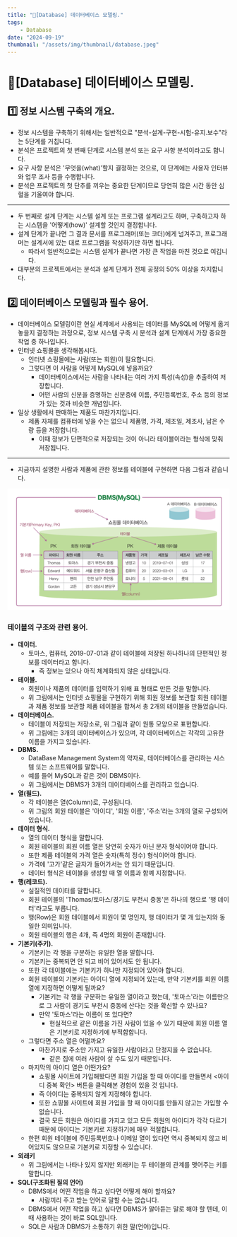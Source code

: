 ```yaml
---
title: "💾[Database] 데이터베이스 모델링."
tags:
    - Database
date: "2024-09-19"
thumbnail: "/assets/img/thumbnail/database.jpeg"
---
```


# 💾[Database] 데이터베이스 모델링.

## 1️⃣ 정보 시스템 구축의 개요.
- 정보 시스템을 구축하기 위해서는 일반적으로 "분석-설계-구현-시험-유지.보수"라는 5단계를 거칩니다.
- 분석은 프로젝트의 첫 번째 단계로 시스템 분석 또는 요구 사항 분석이라고도 합니다.
- 요구 사항 분석은 '무엇을(what)'할지 결정하는 것으로, 이 단계에는 사용자 인터뷰와 업무 조사 등을 수행합니다.
- 분석은 프로젝트의 첫 단추를 끼우는 중요한 단계이므로 당연히 많은 시간 동안 심혈을 기울여야 합니다.
---
- 두 번째로 설계 단계는 시스템 설계 또는 프로그램 설계라고도 하며, 구축하고자 하는 시스템을 '어떻게(how)' 설계할 것인지 결정합니다.
- 설계 단계가 끝나면 그 결과 문서를 프로그래머(또는 코더)에게 넘겨주고, 프로그래머는 설계서에 있는 대로 프로그램을 작성하기만 하면 됩니다.
    - 따라서 일반적으로는 시스템 설계가 끝나면 가장 큰 작업을 마친 것으로 여깁니다.
- 대부분의 프로젝트에서는 분석과 설계 단계가 전체 공정의 50% 이상을 차지합니다.

## 2️⃣ 데이터베이스 모델링과 필수 용어.
- 데이터베이스 모델링이란 현실 세계에서 사용되는 데이터를 MySQL에 어떻게 옮겨놓을지 결정하는 과정으로, 정보 시스템 구축 시 분석과 설계 단계에서 가장 중요한 작업 중 하나입니다.
- 인터넷 쇼핑몰을 생각해봅시다.
    - 인터넷 쇼핑몰에는 사람(또는 회원)이 필요합니다.
    - 그렇다면 이 사람을 어떻게 MySQL에 넣을까요?
        - 데이터베이스에서는 사람을 나타내는 여러 가지 특성(속성)을 추출하여 저장합니다.
        - 어떤 사람의 신분을 증명하는 신분증에 이름, 주민등록번호, 주소 등의 정보가 있는 것과 비슷한 개념입니다.
- 일상 생활에서 판매하는 제품도 마찬가지입니다.
    - 제품 자체를 컴퓨터에 넣을 수는 없으니 제품명, 가격, 제조일, 제조사, 남은 수량 등을 저장합니다.
        - 이때 정보가 단편적으로 저장되는 것이 아니라 테이블이라는 형식에 맞춰 저장됩니다.
---
- 지금까지 설명한 사람과 제품에 관한 정보를 테이블에 구현하면 다음 그림과 같습니다.

<img src = "https://github.com/devKobe24/images2/blob/main/DB/db-table-structure-and-syntax.png?raw=true">

### 테이블의 구조와 관련 용어.
- **데이터.**
    - 토마스, 컴퓨터, 2019-07-01과 같이 테이블에 저장된 하나하나의 단편적인 정보를 데이터라고 합니다.
        - 즉 정보는 있으나 아직 체계화되지 않은 상태입니다.
- **테이블.**
    - 회원이나 제품의 데이터를 입력하기 위해 표 형태로 만든 것을 말합니다.
    - 위 그림에서는 인터넷 쇼핑몰을 구현하기 위해 회원 정보를 보관할 회원 테이블과 제품 정보를 보관할 제품 테이블을 합쳐서 총 2개의 테이블을 만들었습니다.
- **데이터베이스.**
    - 테이블이 저장되는 저장소로, 위 그림과 같이 원통 모양으로 표현합니다.
    - 위 그림에는 3개의 데이터베이스가 있으며, 각 데이터베이스는 각각의 고유한 이름을 가지고 있습니다.
- **DBMS.**
    - DataBase Management System의 약자로, 데이터베이스를 관리하는 시스템 또는 소프트웨어를 말합니다.
    - 예를 들어 MySQL과 같은 것이 DBMS이다.
    - 위 그림에서는 DBMS가 3개의 데이터베이스를 관리하고 있습니다.
- **열(필드).**
    - 각 테이블은 열(Column)로, 구성됩니다.
    - 위 그림의 회원 테이블은 '아이디', '회원 이름', '주소'라는 3개의 열로 구성되어 있습니다.
- **데이터 형식.**
    - 열의 데이터 형식을 말합니다.
    - 회원 테이블의 회원 이름 열은 당연히 숫자가 아닌 문자 형식이어야 합니다.
    - 또한 제품 테이블의 가격 열은 숫자(특히 정수) 형식이어야 합니다.
    - 가격에 '고가'같은 글자가 들어가서는 안 되기 때문입니다.
    - 데이터 형식은 테이블을 생성할 때 열 이름과 함꼐 지정합니다.
- **행(레코드).**
    - 실질적인 데이터를 말합니다.
    - 회원 테이블의 'Thomas/토마스/경기도 부천시 중동'은 하나의 행으로 '행 데이터'라고도 부릅니다.
    - 행(Row)은 회원 테이블에서 회원이 몇 명인지, 행 데이터가 몇 개 있는지와 동일한 의미입니다.
    - 회원 테이블의 행은 4개, 즉 4명의 회원이 존재합니다.
- **기본키(주키).**
    - 기본키는 각 행을 구분하는 유일한 열을 말합니다.
    - 기본키는 중복되면 안 되고 비어 있어서도 안 됩니다.
    - 또한 각 테이블에는 기본키가 하나만 지정되어 있어야 합니다.
    - 회원 테이블의 기본키는 아이디 열에 지정되어 있는데, 만약 기본키를 회원 이름 열에 지정하면 어떻게 될까요?
        - 기본키는 각 행을 구분하는 유일한 열이라고 했는데, '토마스'라는 이름만으로 그 사람이 경기도 부천시 중동에 산다는 것을 확신할 수 있나요?
        - 만약 '토마스'라는 이름이 또 있다면?
            - 현실적으로 같은 이름을 가진 사람이 있을 수 있기 때문에 회원 이름 열은 기본키로 지정하기에 부적합합니다.
    - 그렇다면 주소 열은 어떨까요?
        - 마찬가지로 주소만 가지고 유일한 사람이라고 단정지을 수 없습니다.
            - 같은 집에 여러 사람이 살 수도 있기 때문입니다.
    - 마지막의 아이디 열은 어떤가요?
        - 쇼핑몰 사이트에 가입해봤다면 회원 가입을 할 때 아이디를 만들면서 <아이디 중복 확인> 버튼을 클릭해본 경험이 있을 것 입니다.
        - 즉 아이디는 중복되지 않게 지정해야 합니다.
        - 또한 쇼핑몰 사이트에 회원 가입을 할 때 아이디를 만들지 않고는 가입할 수 없습니다.
        - 결국 모든 회원은 아이디를 가지고 있고 모든 회원의 아이디가 각각 다르기 때문에 아이디는 기본키로 지정하기에 매우 적절합니다.
    - 한편 회원 테이블에 주민등록번호나 이메일 열이 있다면 역시 중복되지 않고 비어있지도 않으므로 기본키로 지정할 수 있습니다.
- **외래키**
    - 위 그림에서는 나타나 있지 않지만 외래키는 두 테이블의 관계를 맺어주는 키를 말합니다.
- **SQL(구조화된 질의 언어)**
    - DBMS에서 어떤 작업을 하고 싶다면 어떻게 해야 할까요?
        - 사람끼리 주고 받는 언어로 말할 수는 없습니다.
    - DBMS에서 어떤 작업을 하고 싶다면 DBMS가 알아듣는 말로 해야 할 텐데, 이때 사용하는 것이 바로 SQL입니다.
    - SQL은 사람과 DBMS가 소통하기 위한 말(언어)입니다.
